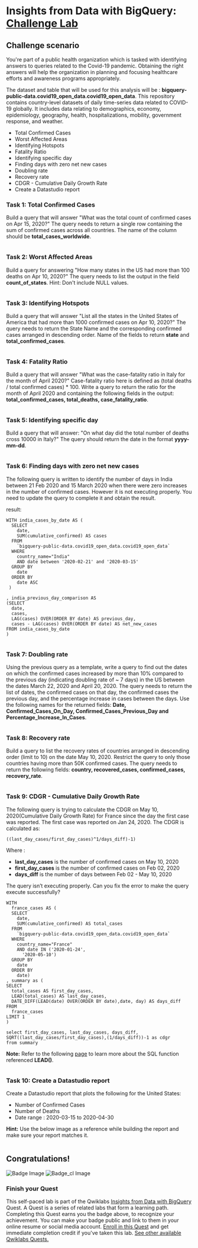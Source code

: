 # Insights from Data with BigQuery: [Challenge Lab](https://www.qwiklabs.com/focuses/11988?parent=catalog)

## Challenge scenario
You're part of a public health organization which is tasked with identifying answers to queries related to the Covid-19 pandemic. Obtaining the right answers will help the organization in planning and focusing healthcare efforts and awareness programs appropriately.

The dataset and table that will be used for this analysis will be : **bigquery-public-data.covid19_open_data.covid19_open_data**. This repository contains country-level datasets of daily time-series data related to COVID-19 globally. It includes data relating to demographics, economy, epidemiology, geography, health, hospitalizations, mobility, government response, and weather.

- Total Confirmed Cases
- Worst Affected Areas
- Identifying Hotspots
- Fatality Ratio
- Identifying specific day
- Finding days with zero net new cases
- Doubling rate
- Recovery rate
- CDGR - Cumulative Daily Growth Rate
- Create a Datastudio report

### Task 1: Total Confirmed Cases
Build a query that will answer "What was the total count of confirmed cases on Apr 15, 2020?" The query needs to return a single row containing the sum of confirmed cases across all countries. The name of the column should be **total_cases_worldwide**.
```

```

### Task 2: Worst Affected Areas
Build a query for answering "How many states in the US had more than 100 deaths on Apr 10, 2020?" The query needs to list the output in the field **count_of_states**. Hint: Don't include NULL values.


```

```

### Task 3: Identifying Hotspots
Build a query that will answer "List all the states in the United States of America that had more than 1000 confirmed cases on Apr 10, 2020?" The query needs to return the State Name and the corresponding confirmed cases arranged in descending order. Name of the fields to return **state** and **total_confirmed_cases**.
```

```

### Task 4: Fatality Ratio
Build a query that will answer "What was the case-fatality ratio in Italy for the month of April 2020?" Case-fatality ratio here is defined as (total deaths / total confirmed cases) * 100. Write a query to return the ratio for the month of April 2020 and containing the following fields in the output: **total_confirmed_cases, total_deaths, case_fatality_ratio**.
```

```

### Task 5: Identifying specific day
Build a query that will answer: "On what day did the total number of deaths cross 10000 in Italy?" The query should return the date in the format **yyyy-mm-dd**.
```

```

### Task 6: Finding days with zero net new cases
The following query is written to identify the number of days in India between 21 Feb 2020 and 15 March 2020 when there were zero increases in the number of confirmed cases. However it is not executing properly. You need to update the query to complete it and obtain the result.

result:
```
WITH india_cases_by_date AS (
  SELECT
    date,
    SUM(cumulative_confirmed) AS cases
  FROM
    `bigquery-public-data.covid19_open_data.covid19_open_data`
  WHERE
    country_name="India"
    AND date between '2020-02-21' and '2020-03-15'
  GROUP BY
    date
  ORDER BY
    date ASC
 )

, india_previous_day_comparison AS
(SELECT
  date,
  cases,
  LAG(cases) OVER(ORDER BY date) AS previous_day,
  cases - LAG(cases) OVER(ORDER BY date) AS net_new_cases
FROM india_cases_by_date
)
```
```

```

### Task 7: Doubling rate
Using the previous query as a template, write a query to find out the dates on which the confirmed cases increased by more than 10% compared to the previous day (indicating doubling rate of ~ 7 days) in the US between the dates March 22, 2020 and April 20, 2020. The query needs to return the list of dates, the confirmed cases on that day, the confirmed cases the previous day, and the percentage increase in cases between the days. Use the following names for the returned fields: **Date, Confirmed_Cases_On_Day, Confirmed_Cases_Previous_Day and Percentage_Increase_In_Cases**.
```

```

### Task 8: Recovery rate
Build a query to list the recovery rates of countries arranged in descending order (limit to 10) on the date May 10, 2020. Restrict the query to only those countries having more than 50K confirmed cases. The query needs to return the following fields: **country, recovered_cases, confirmed_cases, recovery_rate**.
```

```

### Task 9: CDGR - Cumulative Daily Growth Rate
The following query is trying to calculate the CDGR on May 10, 2020(Cumulative Daily Growth Rate) for France since the day the first case was reported. The first case was reported on Jan 24, 2020. The CDGR is calculated as:

```
((last_day_cases/first_day_cases)^1/days_diff)-1)
```

Where :
- **last_day_cases** is the number of confirmed cases on May 10, 2020
- **first_day_cases** is the number of confirmed cases on Feb 02, 2020
- **days_diff** is the number of days between Feb 02 - May 10, 2020

The query isn’t executing properly. Can you fix the error to make the query execute successfully?
```
WITH
  france_cases AS (
  SELECT
    date,
    SUM(cumulative_confirmed) AS total_cases
  FROM
    `bigquery-public-data.covid19_open_data.covid19_open_data`
  WHERE
    country_name="France"
    AND date IN ('2020-01-24',
      '2020-05-10')
  GROUP BY
    date
  ORDER BY
    date)
, summary as (
SELECT
  total_cases AS first_day_cases,
  LEAD(total_cases) AS last_day_cases,
  DATE_DIFF(LEAD(date) OVER(ORDER BY date),date, day) AS days_diff
FROM
  france_cases
LIMIT 1
)

select first_day_cases, last_day_cases, days_diff, SQRT((last_day_cases/first_day_cases),(1/days_diff))-1 as cdgr
from summary
```

**Note:** Refer to the following [page](https://cloud.google.com/bigquery/docs/reference/standard-sql/functions-and-operators) to learn more about the SQL function referenced **LEAD()**.

```
```

### Task 10: Create a Datastudio report
Create a Datastudio report that plots the following for the United States:
- Number of Confirmed Cases
- Number of Deaths
- Date range : 2020-03-15 to 2020-04-30

**Hint:** Use the below image as a reference while building the report and make sure your report matches it.
```

```

## Congratulations!
![Badge Image]() ![Badge_cl Image]()

### Finish your Quest
This self-paced lab is part of the Qwiklabs [Insights from Data with BigQuery](https://google.qwiklabs.com/quests/123) Quest. A Quest is a series of related labs that form a learning path. Completing this Quest earns you the badge above, to recognize your achievement. You can make your badge public and link to them in your online resume or social media account. [Enroll in this Quest](https://google.qwiklabs.com/quests/123/enroll) and get immediate completion credit if you've taken this lab. [See other available Qwiklabs Quests.](https://google.qwiklabs.com/catalog)
